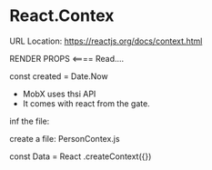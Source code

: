 # React.Contex

URL Location: 
https://reactjs.org/docs/context.html




RENDER PROPS <==== Read....

const created = Date.Now



- MobX uses thsi API 
- It comes with react from the gate. 









inf the file: 




create a file: PersonContex.js

const Data = React .createContext({})

